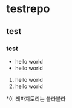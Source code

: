 # testrepo
## test
### test

* hello world
* hello world

1. hello world
2. hello world

*이 레파지토리는 블라블라